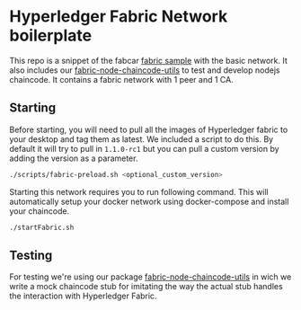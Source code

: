 # Hyperledger Fabric Network boilerplate
This repo is a snippet of the fabcar [fabric sample](https://github.com/hyperledger/fabric-samples) with the basic network. It also includes our [fabric-node-chaincode-utils](https://github.com/wearetheledger/fabric-node-chaincode-utils) to test and develop nodejs chaincode. It contains a fabric network with 1 peer and 1 CA.

## Starting 
Before starting, you will need to pull all the images of Hyperledger fabric to your desktop and tag them as latest. We included a script to do this. By default it will try to pull in `1.1.0-rc1` but you can pull a custom version by adding the version as a parameter.
```bash
./scripts/fabric-preload.sh <optional_custom_version>
```
Starting this network requires you to run following command. This will automatically setup your docker network using docker-compose and install your chaincode.
```bash
./startFabric.sh
```

## Testing
For testing we're using our package [fabric-node-chaincode-utils](https://github.com/wearetheledger/fabric-node-chaincode-utils) in wich we write a mock chaincode stub for imitating the way the actual stub handles the interaction with Hyperledger Fabric.
